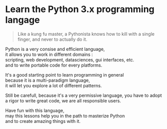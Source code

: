 # Learn the Python 3.x programming langage

> Like a kung fu master, a Pythonista knows how to kill with a single finger, and never to actually do it.

Python is a very consise and efficient language,  
it allows you to work in different domains :  
scripting, web development, datasciences, gui interfaces, etc.  
and to write portable code for every platforms.  

It's a good starting point to learn programming in general  
because it is a multi-paradigm language,  
it will let you explore a lot of different patterns.  

Still be carefull, because it's a very permissive language,
you have to adopt a rigor to write great code,
we are all responsible users.

Have fun with this language,  
may this lessons help you in the path to masterize Python  
and to create amazing things with it.  
